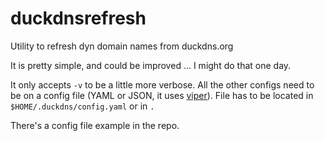 duckdnsrefresh
==============

Utility to refresh dyn domain names from duckdns.org

It is pretty simple, and could be improved ... I might do that one day.

It only accepts `-v` to be a little more verbose. All the other configs need to be on a config file (YAML or JSON, it uses [viper](https://github.com/spf13/viper)). File has to be located in `$HOME/.duckdns/config.yaml` or in `.`

There's a config file example in the repo.
